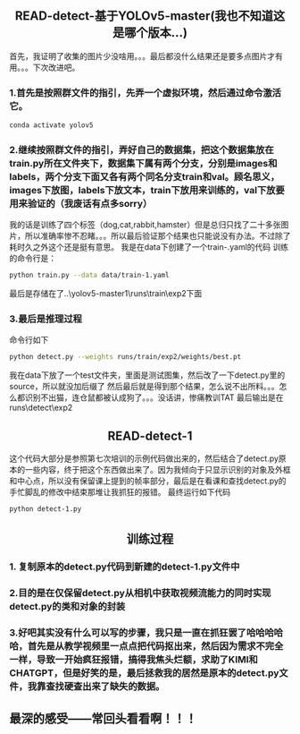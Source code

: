 ## <div align="center">READ-detect-基于YOLOv5-master(我也不知道这是哪个版本...)</div>
首先，我证明了收集的图片少没啥用。。。最后都没什么结果还是要多点图片才有用。。。下次改进吧。

### 1.首先是按照群文件的指引，先弄一个虚拟环境，然后通过命令激活它。
```bash
conda activate yolov5
```

### 2.继续按照群文件的指引，弄好自己的数据集，把这个数据集放在train.py所在文件夹下，数据集下属有两个分支，分别是images和labels，两个分支下面又各有两个同名分支train和val。顾名思义，images下放图，labels下放文本，train下放用来训练的，val下放要用来验证的（我废话有点多sorry）
我的话是训练了四个标签（dog,cat,rabbit,hamster）但是总归只找了二十多张图片，所以准确率惨不忍睹。。。所以最后验证那个结果也只能说没有办法。不过除了耗时久之外这个还是挺有意思。
我是在data下创建了一个train-.yaml的代码
训练的命令行是：
```bash
python train.py --data data/train-1.yaml
```
<div>最后是存储在了..\yolov5-master1\runs\train\exp2下面<div>

### 3.最后是推理过程
命令行如下
```bash
python detect.py --weights runs/train/exp2/weights/best.pt
```
我在data下放了一个test文件夹，里面是测试图集，然后改了一下detect.py里的source，所以就没加后缀了
然后最后就是得到那个结果，怎么说不出所料。。。怎么都识别不出猫，连仓鼠都被认成狗了。。。没话讲，惨痛教训TAT
最后输出是在runs\detect\exp2


## <div align="center">READ-detect-1</div>
这个代码大部分是参照第七次培训的示例代码做出来的，然后结合了detect.py原本的一些内容，终于把这个东西做出来了。因为我倾向于只显示识别的对象及外框和中心点，所以没有保留课上提到的帧率部分，最后是在看课和查找detect.py的手忙脚乱的修改中结束那堆让我抓狂的报错。
最终运行如下代码
```bash
python detect-1.py
```
## <div align="center">训练过程</div>
### 1. 复制原本的detect.py代码到新建的detect-1.py文件中

### 2.目的是在仅保留detect.py从相机中获取视频流能力的同时实现detect.py的类和对象的封装

### 3.好吧其实没有什么可以写的步骤，我只是一直在抓狂罢了哈哈哈哈哈，首先是从教学视频里一点点把代码抠出来，然后因为需求不完全一样，导致一开始疯狂报错，搞得我焦头烂额，求助了KIMI和CHATGPT，但是好笑的是，最后拯救我的居然是原本的detect.py文件，我靠查找硬查出来了缺失的数据。
## <div align="left">最深的感受——常回头看看啊！！！